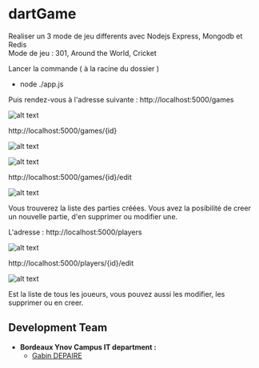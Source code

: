 # dartGame

Realiser un 3 mode de jeu differents avec Nodejs Express, Mongodb et Redis<br/>
Mode de jeu : 301, Around the World, Cricket

Lancer la commande ( à la racine du dossier )
- node ./app.js

Puis rendez-vous à l'adresse suivante : http://localhost:5000/games

![alt text](https://github.com/wewlr17/dgame/blob/master/projet/screen/game-list.png "game list")

http://localhost:5000/games/{id}

![alt text](https://github.com/wewlr17/dgame/blob/master/projet/screen/gameAround-play.png "gameAround-play")

![alt text](https://github.com/wewlr17/dgame/blob/master/projet/screen/game-end.png "game-end")

http://localhost:5000/games/{id}/edit

![alt text](https://github.com/wewlr17/dgame/blob/master/projet/screen/game-edit.png "game-edit")

Vous trouverez la liste des parties créées.
Vous avez la posibilité de creer un nouvelle partie, d'en supprimer ou modifier une.

L'adresse : http://localhost:5000/players

![alt text](https://github.com/wewlr17/dgame/blob/master/projet/screen/player-list.png "player list")

http://localhost:5000/players/{id}/edit

![alt text](https://github.com/wewlr17/dgame/blob/master/projet/screen/player-edit.png "player list")


Est la liste de tous les joueurs, vous pouvez aussi les modifier, les supprimer ou en creer.


## Development Team

- **Bordeaux Ynov Campus IT department :**
  - [Gabin DEPAIRE](https://github.com/wewlr17)
